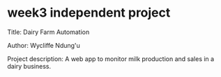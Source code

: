 # week3 independent project

Title: Dairy Farm Automation

Author: Wycliffe Ndung'u

Project description: A web app to monitor milk production and sales in a dairy business.
